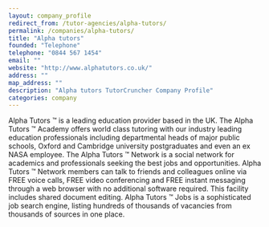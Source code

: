 ```yaml
---
layout: company_profile
redirect_from: /tutor-agencies/alpha-tutors/
permalink: /companies/alpha-tutors/
title: "Alpha tutors"
founded: "Telephone"
telephone: "0844 567 1454"
email: ""
website: "http://www.alphatutors.co.uk/"
address: ""
map_address: ""
description: "Alpha tutors TutorCruncher Company Profile"
categories: company
---
```

Alpha Tutors ™ is a leading education provider based in the UK. The Alpha Tutors ™ Academy offers world class tutoring
with our industry leading education professionals including departmental heads of major public schools, Oxford and
Cambridge university postgraduates and even an ex NASA employee. The Alpha Tutors ™ Network is a social network for
academics and professionals seeking the best jobs and opportunities. Alpha Tutors ™ Network members can talk to friends
and colleagues online via FREE voice calls, FREE video conferencing and FREE instant messaging through a web browser
with no additional software required. This facility includes shared document editing. Alpha Tutors ™ Jobs is a
sophisticated job search engine, listing hundreds of thousands of vacancies from thousands of sources in one place.
